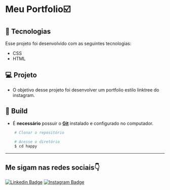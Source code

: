 



 # Meu Portfolio☑️ 


## 🚀 Tecnologias

Esse projeto foi desenvolvido com as seguintes tecnologias:

- CSS
- HTML
## 💻 Projeto

- O objetivo desse projeto foi desenvolver um portfolio estilo linktree do instagram.


## 🔨 Build

  - É **necessário** possuir o **[Git](https://git-scm.com/)** instalado e configurado no computador.

  

```sh
    # Clonar o repositório

    # Acesse o diretório
    $ cd happy

```
---
## Me sigam nas redes sociais👇
[![Linkedin Badge](https://img.shields.io/badge/-LinkedIn-blue?style=flat-square&logo=Linkedin&logoColor=white&link=https://www.linkedin.com/in/matheus-sanada-5a4918204/)](https://www.linkedin.com/in/matheus-sanada-5a4918204/) [![Instagram Badge](https://img.shields.io/badge/-Instagram-violet?style=flat-square&logo=Instagram&logoColor=white&link=https://www.instagram.com/theucoder/)](https://www.instagram.com/theucoder/)




